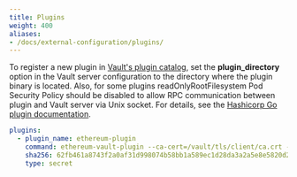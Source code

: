 ```yaml
---
title: Plugins
weight: 400
aliases:
- /docs/external-configuration/plugins/
---
```


To register a new plugin in [Vault's plugin catalog](https://developer.hashicorp.com/vault/api-docs/system/plugins-catalog),
set the **plugin_directory** option in the Vault server configuration to the directory where the plugin binary
is located. Also, for some plugins readOnlyRootFilesystem Pod Security Policy should be disabled to allow RPC
communication between plugin and Vault server via Unix socket. For details,
see the [Hashicorp Go plugin documentation](https://github.com/hashicorp/go-plugin/blob/main/docs/internals.md).

```yaml
plugins:
  - plugin_name: ethereum-plugin
    command: ethereum-vault-plugin --ca-cert=/vault/tls/client/ca.crt --client-cert=/vault/tls/server/server.crt --client-key=/vault/tls/server/server.key
    sha256: 62fb461a8743f2a0af31d998074b58bb1a589ec1d28da3a2a5e8e5820d2c6e0a
    type: secret
```
